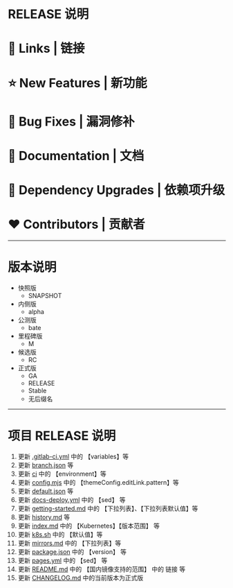 # RELEASE 说明

# 📗 Links | 链接

# ⭐ New Features | 新功能

# 🐞 Bug Fixes | 漏洞修补

# 📔 Documentation | 文档

# 🔨 Dependency Upgrades | 依赖项升级

# ❤ Contributors | 贡献者

---

# 版本说明

- 快照版
    - SNAPSHOT
- 内侧版
    - alpha
- 公测版
    - bate
- 里程碑版
    - M
- 候选版
    - RC
- 正式版
    - GA
    - RELEASE
    - Stable
    - 无后缀名

---

# 项目 RELEASE 说明

1. 更新 [.gitlab-ci.yml](.gitlab-ci.yml) 中的 【variables】等
2. 更新 [branch.json](.vitepress/components/json/branch.json) 等
3. 更新 [ci](.gitlab/ci) 中的 【environment】等
4. 更新 [config.mjs](.vitepress/config.mjs) 中的 【themeConfig.editLink.pattern】等
5. 更新 [default.json](.vitepress/components/json/default.json) 等
6. 更新 [docs-deploy.yml](.github/workflows/docs-deploy.yml) 中的 【sed】 等
7. 更新 [getting-started.md](getting-started.md) 中的 【下拉列表】、【下拉列表默认值】等
8. 更新 [history.md](history.md) 等
9. 更新 [index.md](index.md) 中的 【Kubernetes】【版本范围】 等
10. 更新 [k8s.sh](k8s.sh) 中的 【默认值】等
11. 更新 [mirrors.md](mirrors.md) 中的 【下拉列表】等
12. 更新 [package.json](package.json) 中的 【version】 等
13. 更新 [pages.yml](.gitlab/ci/pages.yml) 中的 【sed】 等
14. 更新 [README.md](README.md) 中的 【国内镜像支持的范围】 中的 链接 等
15. 更新 [CHANGELOG.md](CHANGELOG.md) 中的当前版本为正式版
